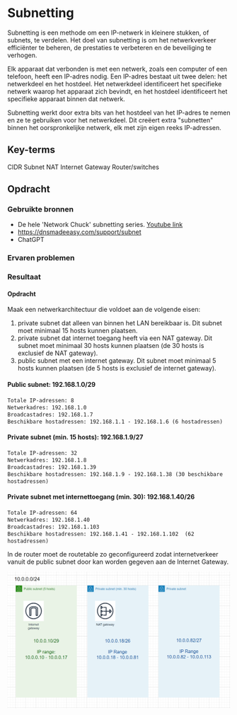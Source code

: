 # Subnetting

Subnetting is een methode om een IP-netwerk in kleinere stukken, of subnets, te verdelen. Het doel van subnetting is om het netwerkverkeer efficiënter te beheren, de prestaties te verbeteren en de beveiliging te verhogen.

Elk apparaat dat verbonden is met een netwerk, zoals een computer of een telefoon, heeft een IP-adres nodig. Een IP-adres bestaat uit twee delen: het netwerkdeel en het hostdeel. Het netwerkdeel identificeert het specifieke netwerk waarop het apparaat zich bevindt, en het hostdeel identificeert het specifieke apparaat binnen dat netwerk.

Subnetting werkt door extra bits van het hostdeel van het IP-adres te nemen en ze te gebruiken voor het netwerkdeel. Dit creëert extra "subnetten" binnen het oorspronkelijke netwerk, elk met zijn eigen reeks IP-adressen.

## Key-terms
CIDR
Subnet
NAT
Internet Gateway
Router/switches

## Opdracht
### Gebruikte bronnen
- De hele 'Network Chuck' subnetting series.
    [Youtube link](https://www.youtube.com/watch?v=B1vqKQIPxr0&list=PLIhvC56v63IKrRHh3gvZZBAGvsvOhwrRF&index=7)
- https://dnsmadeeasy.com/support/subnet
- ChatGPT


### Ervaren problemen


### Resultaat
#### Opdracht
Maak een netwerkarchitectuur die voldoet aan de volgende eisen:
1. private subnet dat alleen van binnen het LAN bereikbaar is. Dit subnet moet minimaal 15 hosts kunnen plaatsen.
2. private subnet dat internet toegang heeft via een NAT gateway. Dit subnet moet minimaal 30 hosts kunnen plaatsen (de 30 hosts is exclusief de NAT gateway).
3. public subnet met een internet gateway. Dit subnet moet minimaal 5 hosts kunnen plaatsen (de 5 hosts is exclusief de internet gateway).

#### Public subnet: 192.168.1.0/29

    Totale IP-adressen: 8
    Netwerkadres: 192.168.1.0
    Broadcastadres: 192.168.1.7
    Beschikbare hostadressen: 192.168.1.1 - 192.168.1.6 (6 hostadressen)

#### Private subnet (min. 15 hosts): 192.168.1.9/27

    Totale IP-adressen: 32
    Netwerkadres: 192.168.1.8
    Broadcastadres: 192.168.1.39
    Beschikbare hostadressen: 192.168.1.9 - 192.168.1.38 (30 beschikbare hostadressen)

#### Private subnet met internettoegang (min. 30): 192.168.1.40/26

    Totale IP-adressen: 64
    Netwerkadres: 192.168.1.40
    Broadcastadres: 192.168.1.103
    Beschikbare hostadressen: 192.168.1.41 - 192.168.1.102  (62 hostadressen)

In de router moet de routetable zo geconfigureerd zodat internetverkeer vanuit de public subnet door kan worden gegeven aan de Internet Gateway.


![Image](https://github.com/techgrounds/techgrounds-kaman/blob/main/00_includes/NWT-06_screen01.PNG)